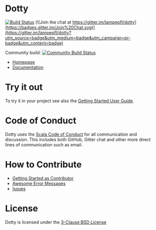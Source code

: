  Dotty
=====
[![Build Status](http://dotty-ci.epfl.ch/api/badges/lampepfl/dotty/status.svg)](http://dotty-ci.epfl.ch/lampepfl/dotty)
[![Join the chat at https://gitter.im/lampepfl/dotty](https://badges.gitter.im/Join%20Chat.svg)](https://gitter.im/lampepfl/dotty?utm_source=badge&utm_medium=badge&utm_campaign=pr-badge&utm_content=badge)

Community build: [![Community Build Status](https://travis-ci.org/lampepfl/dotty-community-build.svg?branch=master)](https://travis-ci.org/lampepfl/dotty-community-build)

* [Homepage](http://dotty.epfl.ch)
* [Documentation](http://dotty.epfl.ch/docs)

Try it out
==========
To try it in your project see also the [Getting Started User Guide](http://dotty.epfl.ch/#getting-started).

Code of Conduct
===============
Dotty uses the [Scala Code of Conduct](https://www.scala-lang.org/conduct.html)
for all communication and discussion. This includes both GitHub, Gitter chat and
other more direct lines of communication such as email.

How to Contribute
=================
* [Getting Started as Contributor](http://dotty.epfl.ch/docs/contributing/getting-started.html)
* [Awesome Error Messages](http://scala-lang.org/blog/2016/10/14/dotty-errors.html)
* [Issues](https://github.com/lampepfl/dotty/issues?q=is%3Aissue+is%3Aopen+label%3A%22help+wanted%22)

License
=======
Dotty is licensed under the [3-Clause BSD License](https://github.com/lampepfl/dotty/blob/master/LICENSE.md)
